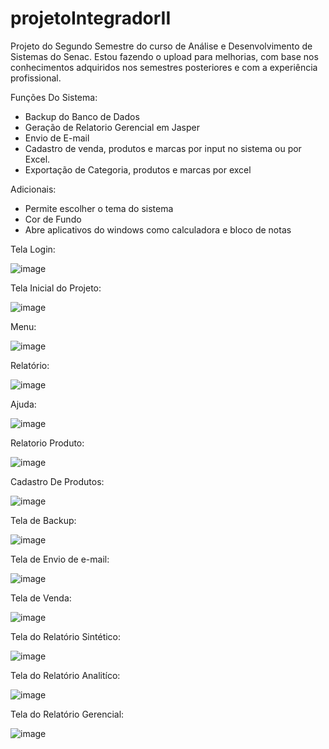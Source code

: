 # projetoIntegradorII

Projeto do Segundo Semestre do curso de Análise e Desenvolvimento de Sistemas do Senac.
Estou fazendo o upload para melhorias, com base nos conhecimentos adquiridos nos semestres posteriores e com a experiência profissional.

Funções Do Sistema:

- Backup do Banco de Dados
- Geração de Relatorio Gerencial em Jasper
- Envio de E-mail
- Cadastro de venda, produtos e marcas por input no sistema ou por Excel.
- Exportação de Categoria, produtos e marcas por excel

Adicionais:

- Permite escolher o tema do sistema
- Cor de Fundo
- Abre aplicativos do windows como calculadora e bloco de notas

Tela Login:

![image](https://user-images.githubusercontent.com/78769051/202855294-784aceed-fa2f-4e7b-a0a6-69e29309615b.png)

Tela Inicial do Projeto:

![image](https://user-images.githubusercontent.com/78769051/202855275-5dc9f87e-4eac-42f7-9eaf-cdec5a469d3c.png)

Menu:

![image](https://user-images.githubusercontent.com/78769051/202855482-b81c16a3-0b28-4f72-beba-0d50dbac6b41.png)

Relatório:

![image](https://user-images.githubusercontent.com/78769051/202855496-54c3cb01-dd7c-4d26-86c2-7743ca926f33.png)

Ajuda:

![image](https://user-images.githubusercontent.com/78769051/202855521-cf73c48a-87f4-4b90-80ca-68a4a70dd1f2.png)

Relatorio Produto:

![image](https://user-images.githubusercontent.com/78769051/202855659-18a2c557-70be-4cbb-a5a7-be006e6c81ea.png)

Cadastro De Produtos:

![image](https://user-images.githubusercontent.com/78769051/202855682-8d6227bd-897e-4fe1-8aec-bf8ec549f04b.png)

Tela de Backup:

![image](https://user-images.githubusercontent.com/78769051/202855350-f02ad775-e93c-4ec8-bcc4-a08cd52bd335.png)

Tela de Envio de e-mail:

![image](https://user-images.githubusercontent.com/78769051/202855645-05bd294d-d98b-44e1-be22-b85d15196a57.png)

Tela de Venda:

![image](https://user-images.githubusercontent.com/78769051/202855458-98de3520-e6d7-4ac1-a9b9-de956b0e291c.png)

Tela do Relatório Sintético:

![image](https://user-images.githubusercontent.com/78769051/202855576-3f8bb4a6-ddfd-497c-9f34-e3f8e6988140.png)

Tela do Relatório Analitíco:

![image](https://user-images.githubusercontent.com/78769051/202855619-f74a15fb-00b9-4a82-a1a2-4abe931718a0.png)

Tela do Relatório Gerencial:

![image](https://user-images.githubusercontent.com/78769051/202855545-308a99f2-2b4d-4fc3-a9c0-6171c5e5e8ad.png)



